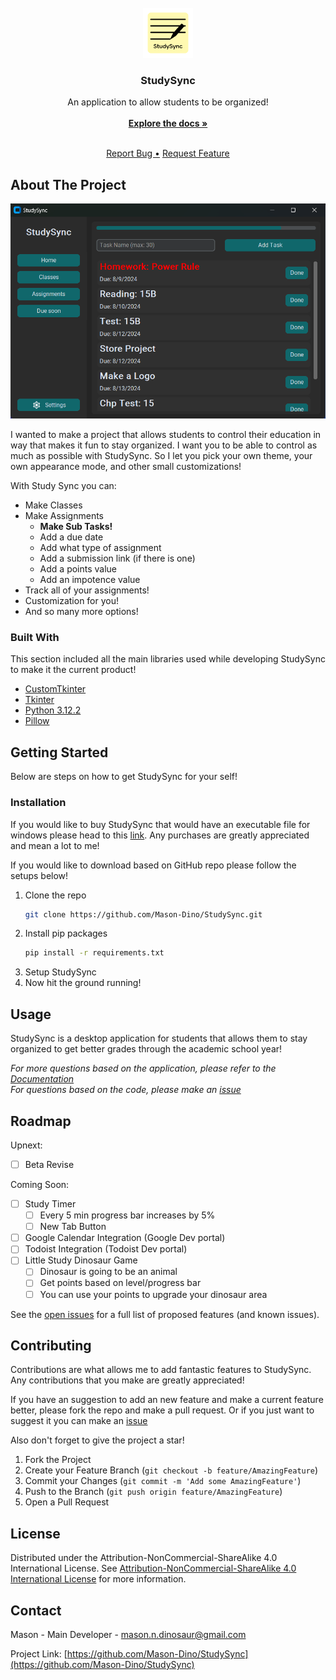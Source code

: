 
<br/>

<div align="center">

<a href="https://github.com/Mason-Dino/StudySync">
<img src="https://github.com/Mason-Dino/StudySync/blob/main/logo/StudySync.png?raw=true" alt="Logo" width="80" height="80">

</a>
<h3 align="center">StudySync</h3>
<p align="center">
An application to allow students to be organized!
<br/>
<br/>
<a href="https://dino-dev.gitbook.io/studysync"><strong>Explore the docs »</strong></a>
<br/>
<br/>
  
<a href="https://github.com/Mason-Dino/StudySync/issues/new?labels=bug&template=bug-report---.md">Report Bug •</a>
<a href="https://github.com/Mason-Dino/StudySync/issues/new?labels=enhancement&template=feature-request---.md">Request Feature</a>
</p>
</div>

## About The Project

![Product Screenshot](https://github.com/Mason-Dino/StudySync/blob/main/product-pic/Screenshot%202024-08-10%20070905.png?raw=true)

I wanted to make a project that allows students to control their education in way that makes it fun to stay organized. I want you to be able to control as much as possible with StudySync. So I let you pick your own theme, your own appearance mode, and other small customizations! 

With Study Sync you can:
- Make Classes
- Make Assignments
    - **Make Sub Tasks!**
    - Add a due date
    - Add what type of assignment
    - Add a submission link (if there is one)
    - Add a points value
    - Add an impotence value
- Track all of your assignments!
- Customization for you!
- And so many more options!

### Built With

This section included all the main libraries used while developing StudySync to make it the current product!

- [CustomTkinter](https://customtkinter.tomschimansky.com/)
- [Tkinter](https://docs.python.org/3/library/tkinter.html)
- [Python 3.12.2](https://www.python.org/downloads/release/python-3122/)
- [Pillow](https://python-pillow.org/)
## Getting Started

Below are steps on how to get StudySync for your self!
### Installation

If you would like to buy StudySync that would have an executable file for windows please head to this [link](https://buy.stripe.com/bIYdSH8MB2nrcJW144). Any purchases are greatly appreciated and mean a lot to me! 

If you would like to download based on GitHub repo please follow the setups below!

1. Clone the repo
   ```sh
   git clone https://github.com/Mason-Dino/StudySync.git
   ```
2. Install pip packages
   ```sh
   pip install -r requirements.txt
   ```
3. Setup StudySync
4. Now hit the ground running!
## Usage

StudySync is a desktop application for students that allows them to stay organized to get better grades through the academic school year!

_For more questions based on the application, please refer to the [Documentation](https://dino-dev.gitbook.io/studysync)_
<br>
_For questions based on the code, please make an [issue](https://github.com/Mason-Dino/StudySync/issues/new)_
## Roadmap

Upnext:
- [ ] Beta Revise

Coming Soon:
- [ ] Study Timer
    - [ ] Every 5 min progress bar increases by 5%
    - [ ] New Tab Button
- [ ] Google Calendar Integration (Google Dev portal)
- [ ] Todoist Integration (Todoist Dev portal)
- [ ] Little Study Dinosaur Game
    - [ ] Dinosaur is going to be an animal
    - [ ] Get points based on level/progress bar
    - [ ] You can use your points to upgrade your dinosaur area

See the [open issues](https://github.com/Mason-Dino/StudySync/issues) for a full list of proposed features (and known issues).
## Contributing

Contributions are what allows me to add fantastic features to StudySync. Any contributions that you make are greatly appreciated!

If you have an suggestion to add an new feature and make a current feature better, please fork the repo and make a pull request. Or if you just want to suggest it you can make an [issue
](https://github.com/Mason-Dino/StudySync/issues/new?labels=enhancement)

Also don't forget to give the project a star!

1. Fork the Project
2. Create your Feature Branch (`git checkout -b feature/AmazingFeature`)
3. Commit your Changes (`git commit -m 'Add some AmazingFeature'`)
4. Push to the Branch (`git push origin feature/AmazingFeature`)
5. Open a Pull Request
## License

Distributed under the Attribution-NonCommercial-ShareAlike 4.0 International License. See [Attribution-NonCommercial-ShareAlike 4.0 International License](https://github.com/Mason-Dino/StudySync?tab=License-1-ov-file#readme) for more information.
## Contact

Mason - Main Developer - mason.n.dinosaur@gmail.com

Project Link: [https://github.com/Mason-Dino/StudySync](https://github.com/Mason-Dino/StudySync)
